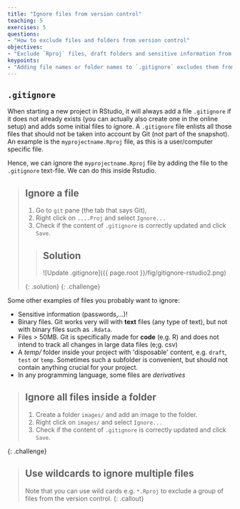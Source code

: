 ```yaml
---
title: "Ignore files from version control"
teaching: 5
exercises: 5
questions:
- "How to exclude files and folders from version control"
objectives:
- "Exclude `Rproj` files, draft folders and sensitive information from version control"
keypoints:
- "Adding file names or folder names to `.gitignore` excludes them from version control"
---
```


## `.gitignore`

When starting a new project in RStudio, it will always add a file `.gitignore` if it does not already exists (you can actually also create one in the online setup) and adds some initial files to ignore. A `.gitignore` file enlists all those files that should not be taken into account by Git (not part of the snapshot). An example is the `myprojectname.Rproj` file, as this is a user/computer specific file.

Hence, we can ignore the `myprojectname.Rproj` file by adding the file to the `.gitignore` text-file. We can do this inside Rstudio.

> ## Ignore a file
> 
> 1. Go to `git` pane (the tab that says Git), 
> 2. Right click on `....Proj` and select `Ignore...`
> 3. Check if the content of `.gitignore` is correctly updated and click `Save`.
> 
> > ## Solution
> >
> > ![Update .gitignore]({{ page.root }}/fig/gitignore-rstudio2.png)
> >
> {: .solution}
{: .challenge}

Some other examples of files you probably want to ignore:
- Sensitive information (passwords,...)!
- Binary files. Git works very will with **text** files (any type of text), but not with binary files such as `.Rdata`.
- Files > 50MB. Git is specifically made for **code** (e.g. R) and does not intend to track all changes in large data files (e;g. csv)
- A _temp/_ folder inside your project with 'disposable' content, e.g. `draft`, `test` or `temp`. Sometimes such a subfolder is convenient, but should not contain anything crucial for your project.
- In any programming language, some files are _derivatives_

> ## Ignore all files inside a folder
> 
> 1. Create a folder `images/` and add an image to the folder.
> 2. Right click on `images/` and select `Ignore...`
> 3. Check if the content of `.gitignore` is correctly updated and click `Save`.
> 
{: .challenge}

> ## Use wildcards to ignore multiple files
> 
> Note that you can use wild cards e.g. `*.Rproj` to exclude a group of files from the version control.
{: .callout}

 




